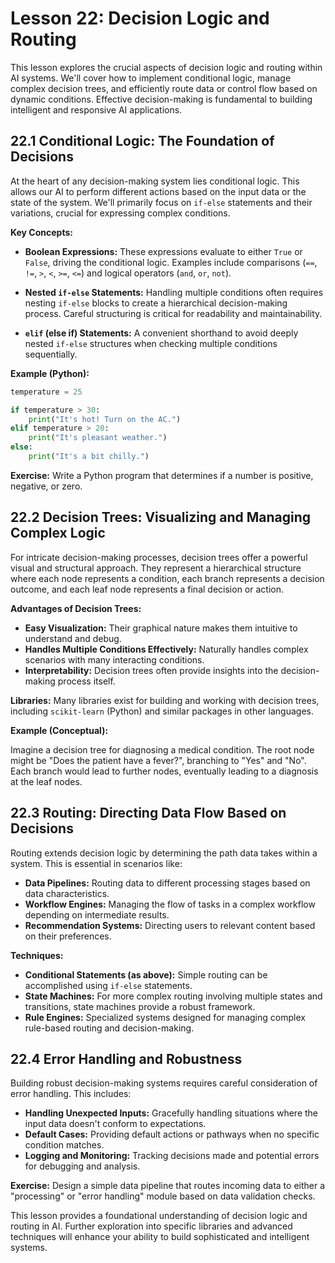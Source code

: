 # Lesson 22: Decision Logic and Routing

This lesson explores the crucial aspects of decision logic and routing within AI systems.  We'll cover how to implement conditional logic, manage complex decision trees, and efficiently route data or control flow based on dynamic conditions.  Effective decision-making is fundamental to building intelligent and responsive AI applications.

## 22.1 Conditional Logic: The Foundation of Decisions

At the heart of any decision-making system lies conditional logic.  This allows our AI to perform different actions based on the input data or the state of the system.  We'll primarily focus on `if-else` statements and their variations, crucial for expressing complex conditions.

**Key Concepts:**

* **Boolean Expressions:** These expressions evaluate to either `True` or `False`, driving the conditional logic.  Examples include comparisons (`==`, `!=`, `>`, `<`, `>=`, `<=`) and logical operators (`and`, `or`, `not`).

* **Nested `if-else` Statements:**  Handling multiple conditions often requires nesting `if-else` blocks to create a hierarchical decision-making process.  Careful structuring is critical for readability and maintainability.

* **`elif` (else if) Statements:**  A convenient shorthand to avoid deeply nested `if-else` structures when checking multiple conditions sequentially.

**Example (Python):**

```python
temperature = 25

if temperature > 30:
    print("It's hot! Turn on the AC.")
elif temperature > 20:
    print("It's pleasant weather.")
else:
    print("It's a bit chilly.")
```

**Exercise:** Write a Python program that determines if a number is positive, negative, or zero.


## 22.2 Decision Trees:  Visualizing and Managing Complex Logic

For intricate decision-making processes, decision trees offer a powerful visual and structural approach.  They represent a hierarchical structure where each node represents a condition, each branch represents a decision outcome, and each leaf node represents a final decision or action.

**Advantages of Decision Trees:**

* **Easy Visualization:**  Their graphical nature makes them intuitive to understand and debug.
* **Handles Multiple Conditions Effectively:**  Naturally handles complex scenarios with many interacting conditions.
* **Interpretability:**  Decision trees often provide insights into the decision-making process itself.

**Libraries:**  Many libraries exist for building and working with decision trees, including `scikit-learn` (Python) and similar packages in other languages.

**Example (Conceptual):**

Imagine a decision tree for diagnosing a medical condition.  The root node might be "Does the patient have a fever?", branching to "Yes" and "No".  Each branch would lead to further nodes, eventually leading to a diagnosis at the leaf nodes.


## 22.3 Routing:  Directing Data Flow Based on Decisions

Routing extends decision logic by determining the path data takes within a system.  This is essential in scenarios like:

* **Data Pipelines:**  Routing data to different processing stages based on data characteristics.
* **Workflow Engines:**  Managing the flow of tasks in a complex workflow depending on intermediate results.
* **Recommendation Systems:**  Directing users to relevant content based on their preferences.

**Techniques:**

* **Conditional Statements (as above):**  Simple routing can be accomplished using `if-else` statements.
* **State Machines:**  For more complex routing involving multiple states and transitions, state machines provide a robust framework.
* **Rule Engines:**  Specialized systems designed for managing complex rule-based routing and decision-making.


## 22.4  Error Handling and Robustness

Building robust decision-making systems requires careful consideration of error handling.  This includes:

* **Handling Unexpected Inputs:**  Gracefully handling situations where the input data doesn't conform to expectations.
* **Default Cases:**  Providing default actions or pathways when no specific condition matches.
* **Logging and Monitoring:**  Tracking decisions made and potential errors for debugging and analysis.


**Exercise:** Design a simple data pipeline that routes incoming data to either a "processing" or "error handling" module based on data validation checks.


This lesson provides a foundational understanding of decision logic and routing in AI.  Further exploration into specific libraries and advanced techniques will enhance your ability to build sophisticated and intelligent systems.
